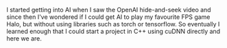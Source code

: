 I started getting into AI when I saw the OpenAI hide-and-seek video and since then I've wondered if I could get AI to play my favourite FPS game Halo, but without using libraries such as torch or tensorflow. So eventually I learned enough that I could start a project in C++ using cuDNN directly and here we are.
